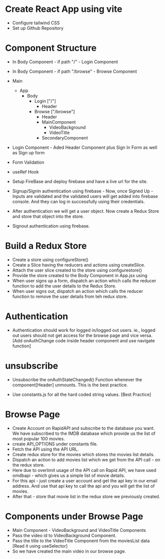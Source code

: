 # Create React App using vite
- Configure tailwind CSS
- Set up Github Repository

# Component Structure 
- In Body Component - if path "/" - Login Component
- In Body Component - if path "/browse" - Browse Component
- Main
  - App
     - Body
        - Login ["/"]
           - Header 
        - Browse ["/browse"]
           - Header
           - MainComponent
             - VideoBackground
             - VideoTitle
           - SecondaryComponent  


- Login Component - Aded Header Component plus Sign In Form as well as Sign up form
- Form Validation
- useRef Hook
- Setup FireBase and deploy firebase and have a live url for the site.
- Signup/Signin authentication using firebase - Now, once Signed Up - Inputs are validated and the validated users will get added into firebase console. And they can log in successfully using their credentials.
- After authentication we will get a user object. Now create a Redux Store and store that object into the store.
- Signout authentication using firebase.

# Build a Redux Store
- Create a store using configureStore()
- Create a Slice having the reducers and actions using createSlice.
- Attach the user slice created to the store using configurestore()
- Provide the store created to the Body Component in App.jsx using <Provider />
- When user signs up a form, dispatch an action which calls the reducer function to add the user details to the Redux Store.
- When user signs out, dispatch an action which calls the reducer function to remove the user details from teh redux store.

# Authentication
- Authentication should work for logged in/logged out users. ie., logged out users should not get access for the browse page and vice versa.[Add onAuthChange code inside header component and use navigate function]

# unsubscribe
- Unsubscribe the onAuthStateChanged() Function whenever the component[Header] unmounts. This is the best practice.

- Use constants.js for all the hard coded string  values. [Best Practice]

# Browse Page
- Create Account on RapidAPI and subscribe to the database you want. We have subscribed to the IMDB database which provide us the list of most popular 100 movies.
- create API_OPTIONS under constants file.
- Fetch the API using the API URL.
- Create redux store for the movies which stores the movies list details.
- Dispatch an action to add movies list which we get from the API call - on the redux store.
- Here due to overlimit usage of the API call on Rapid API, we have used omdbapi - which gives us a simple list of movie details.
- For this api - just create a user account and get the api key in our email address. And use that api key to call the api and you will get the list of movies.
- After that - store that movie list in the redux store we previously created.

# Components under Browse Page
- Main Component - VideoBackground and VideoTitle Components
- Pass the video id to VideoBackground Component.
- Pass the title to the VideoTitle Component from the moviesList data [Read it using useSelector]
- So we have created the main video in our browse page.